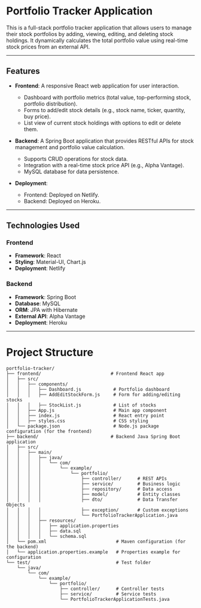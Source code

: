 # Portfolio Tracker Application

This is a full-stack portfolio tracker application that allows users to manage their stock portfolios by adding, viewing, editing, and deleting stock holdings. It dynamically calculates the total portfolio value using real-time stock prices from an external API.

---

## Features

- **Frontend**: A responsive React web application for user interaction.
  - Dashboard with portfolio metrics (total value, top-performing stock, portfolio distribution).
  - Forms to add/edit stock details (e.g., stock name, ticker, quantity, buy price).
  - List view of current stock holdings with options to edit or delete them.

- **Backend**: A Spring Boot application that provides RESTful APIs for stock management and portfolio value calculation.
  - Supports CRUD operations for stock data.
  - Integration with a real-time stock price API (e.g., Alpha Vantage).
  - MySQL database for data persistence.

- **Deployment**:
  - Frontend: Deployed on Netlify.
  - Backend: Deployed on Heroku.

---

## Technologies Used

### **Frontend**
- **Framework**: React
- **Styling**: Material-UI, Chart.js
- **Deployment**: Netlify

### **Backend**
- **Framework**: Spring Boot
- **Database**: MySQL
- **ORM**: JPA with Hibernate
- **External API**: Alpha Vantage
- **Deployment**: Heroku

---
# Project Structure

```plaintext
portfolio-tracker/
├── frontend/                          # Frontend React app
│   ├── src/
│   │   ├── components/
│   │   │   ├── Dashboard.js            # Portfolio dashboard
│   │   │   ├── AddEditStockForm.js     # Form for adding/editing stocks
│   │   │   ├── StockList.js            # List of stocks
│   │   ├── App.js                      # Main app component
│   │   ├── index.js                    # React entry point
│   │   ├── styles.css                  # CSS styling
│   └── package.json                    # Node.js package configuration (for the frontend)
├── backend/                           # Backend Java Spring Boot application
│   ├── src/
│   │   ├── main/
│   │   │   ├── java/
│   │   │   │   └── com/
│   │   │   │       └── example/
│   │   │   │           └── portfolio/
│   │   │   │               ├── controller/      # REST APIs
│   │   │   │               ├── service/         # Business logic
│   │   │   │               ├── repository/      # Data access
│   │   │   │               ├── model/           # Entity classes
│   │   │   │               ├── dto/             # Data Transfer Objects
│   │   │   │               ├── exception/       # Custom exceptions
│   │   │   │               └── PortfolioTrackerApplication.java
│   │   │   ├── resources/
│   │   │   │   ├── application.properties
│   │   │   │   ├── data.sql
│   │   │   │   └── schema.sql
│   └── pom.xml                          # Maven configuration (for the backend)
│   └── application.properties.example   # Properties example for configuration
└── test/                                # Test folder
    └── java/
        └── com/
            └── example/
                └── portfolio/
                    ├── controller/      # Controller tests
                    ├── service/         # Service tests
                    └── PortfolioTrackerApplicationTests.java



